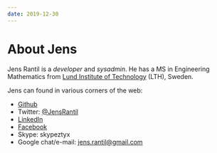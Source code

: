 ```yaml
---
date: 2019-12-30
---
```

About Jens
==========

Jens Rantil is a *developer* and *sysadmin*. He has a MS in Engineering
Mathematics from [Lund Institute of Technology](http://www.lth.se/english/)
(LTH), Sweden.

Jens can found in various corners of the web:

-   [Github](http://www.github.com/JensRantil)
-   Twitter: [@JensRantil](http://www.twitter.com/JensRantil)
-   [LinkedIn](http://www.linkedin.com/in/jensrantil)
-   [Facebook](http://www.facebook.com/jens.rantil)
-   Skype: skypeztyx
-   Google chat/e-mail: <jens.rantil@gmail.com>
